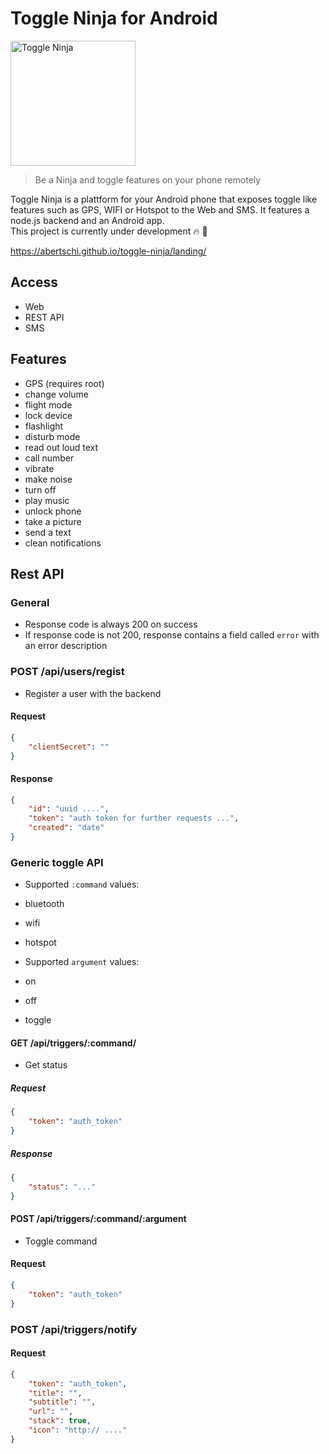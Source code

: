 # Toggle Ninja for Android

<img src="https://github.com/abertschi/android-remote-trigger/blob/master/landing/ninja.png" alt="Toggle Ninja" width="200px" align="">

>Be a Ninja and toggle features on your phone remotely

Toggle Ninja is a plattform for your Android phone that exposes toggle like features such as GPS, WIFI or Hotspot to the Web and SMS. It features a node.js backend and an Android app.  
This project is currently under development 🔥 🚀  

 https://abertschi.github.io/toggle-ninja/landing/

## Access
 - Web
 - REST API
 - SMS

## Features

- GPS (requires root)
- change volume
- flight mode
- lock device
- flashlight
- disturb mode
- read out loud text
- call number
- vibrate
- make noise
- turn off
- play music
- unlock phone
- take a picture
- send a text
- clean notifications


## Rest API

### General
- Response code is always 200 on success
- If response code is not 200, response contains a field called `error` with an error description

### POST /api/users/regist
- Register a user with the backend
#### Request
```json
{
    "clientSecret": ""
}
```
#### Response
```json
{
    "id": "uuid ....",
    "token": "auth token for further requests ...",
    "created": "date"
}
```

### Generic toggle API
- Supported `:command` values:
 - bluetooth
 - wifi
 - hotspot

- Supported `argument` values:
 - on
 - off
 - toggle

#### GET /api/triggers/:command/
- Get status

##### Request
```json
{
    "token": "auth_token"
}
```
##### Response
```json
{
    "status": "..."
}
```

#### POST /api/triggers/:command/:argument
- Toggle command

#### Request
```json
{
    "token": "auth_token"
}
```

### POST /api/triggers/notify
#### Request
```json
{
    "token": "auth_token",
    "title": "",
    "subtitle": "",
    "url": "",
    "stack": true,
    "icon": "http:// ...."
}
```

